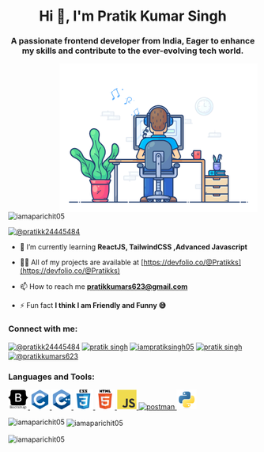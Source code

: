<h1 align="center">Hi 👋, I'm Pratik Kumar Singh</h1>
<h3 align="center">A passionate frontend developer from India, Eager to enhance my skills and contribute to the ever-evolving tech world.</h3>


<img align="right"  src="coding img.gif" width="400" alt="coding">
<p align="left"> <img src="https://komarev.com/ghpvc/?username=iamaparichit05&label=Profile%20views&color=0e75b6&style=flat" alt="iamaparichit05" /> </p>

<p align="left"> <a href="https://twitter.com/@pratikk24445484" target="blank"><img src="https://img.shields.io/twitter/follow/@pratikk24445484?logo=twitter&style=for-the-badge" alt="@pratikk24445484" /></a> </p>

- 🌱 I’m currently learning **ReactJS, TailwindCSS ,Advanced Javascript**

- 👨‍💻 All of my projects are available at [https://devfolio.co/@Pratikks](https://devfolio.co/@Pratikks)

- 📫 How to reach me **pratikkumars623@gmail.com**

- ⚡ Fun fact **I think I am Friendly and Funny 😅**

<h3 align="left">Connect with me:</h3>
<p align="left">
<a href="https://twitter.com/@pratikk24445484" target="blank"><img align="center" src="https://raw.githubusercontent.com/rahuldkjain/github-profile-readme-generator/master/src/images/icons/Social/twitter.svg" alt="@pratikk24445484" height="30" width="40" /></a>
<a href="https://www.linkedin.com/in/pratik-singh-53b297254" target="blank"><img align="center" src="https://raw.githubusercontent.com/rahuldkjain/github-profile-readme-generator/master/src/images/icons/Social/linked-in-alt.svg" alt="pratik singh" height="30" width="40" /></a>
<a href="https://www.instagram.com/iampratiksingh05/" target="blank"><img align="center" src="https://raw.githubusercontent.com/rahuldkjain/github-profile-readme-generator/master/src/images/icons/Social/instagram.svg" alt="iampratiksingh05" height="30" width="40" /></a>
<a href="http://www.youtube.com/@pratikkumarsingh8438" target="blank"><img align="center" src="https://raw.githubusercontent.com/rahuldkjain/github-profile-readme-generator/master/src/images/icons/Social/youtube.svg" alt="pratik singh" height="30" width="40" /></a>
<a href="https://www.hackerrank.com/profile/pratikkumars623" target="blank"><img align="center" src="https://raw.githubusercontent.com/rahuldkjain/github-profile-readme-generator/master/src/images/icons/Social/hackerrank.svg" alt="@pratikkumars623" height="30" width="40" /></a>
</p>

<h3 align="left">Languages and Tools:</h3>
<p align="left"> <a href="https://getbootstrap.com" target="_blank" rel="noreferrer"> <img src="https://raw.githubusercontent.com/devicons/devicon/master/icons/bootstrap/bootstrap-plain-wordmark.svg" alt="bootstrap" width="40" height="40"/> </a> <a href="https://www.cprogramming.com/" target="_blank" rel="noreferrer"> <img src="https://raw.githubusercontent.com/devicons/devicon/master/icons/c/c-original.svg" alt="c" width="40" height="40"/> </a> <a href="https://www.w3schools.com/cpp/" target="_blank" rel="noreferrer"> <img src="https://raw.githubusercontent.com/devicons/devicon/master/icons/cplusplus/cplusplus-original.svg" alt="cplusplus" width="40" height="40"/> </a> <a href="https://www.w3schools.com/css/" target="_blank" rel="noreferrer"> <img src="https://raw.githubusercontent.com/devicons/devicon/master/icons/css3/css3-original-wordmark.svg" alt="css3" width="40" height="40"/> </a> <a href="https://www.w3.org/html/" target="_blank" rel="noreferrer"> <img src="https://raw.githubusercontent.com/devicons/devicon/master/icons/html5/html5-original-wordmark.svg" alt="html5" width="40" height="40"/> </a> <a href="https://developer.mozilla.org/en-US/docs/Web/JavaScript" target="_blank" rel="noreferrer"> <img src="https://raw.githubusercontent.com/devicons/devicon/master/icons/javascript/javascript-original.svg" alt="javascript" width="40" height="40"/> </a> <a href="https://postman.com" target="_blank" rel="noreferrer"> <img src="https://www.vectorlogo.zone/logos/getpostman/getpostman-icon.svg" alt="postman" width="40" height="40"/> </a> <a href="https://www.python.org" target="_blank" rel="noreferrer"> <img src="https://raw.githubusercontent.com/devicons/devicon/master/icons/python/python-original.svg" alt="python" width="40" height="40"/> </a> </p>

<p><img align="left" src="https://github-readme-stats.vercel.app/api/top-langs?username=iamaparichit05&show_icons=true&locale=en&layout=compact" alt="iamaparichit05" /></p>

<p>&nbsp;<img align="center" src="https://github-readme-stats.vercel.app/api?username=iamaparichit05&show_icons=true&locale=en" alt="iamaparichit05" /></p>

<p><img align="center" src="https://github-readme-streak-stats.herokuapp.com/?user=iamaparichit05&" alt="iamaparichit05" /></p>
